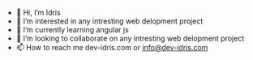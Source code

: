 - 👋 Hi, I’m Idris
- 👀 I’m interested in any intresting web delopment project
- 🌱 I’m currently learning angular js
- 💞️ I’m looking to collaborate on any intresting web delopment project
- 📫 How to reach me dev-idris.com or info@dev-idris.com 

<!---
oppourtunity/oppourtunity is a ✨ special ✨ repository because its `README.md` (this file) appears on your GitHub profile.
You can click the Preview link to take a look at your changes.
--->
